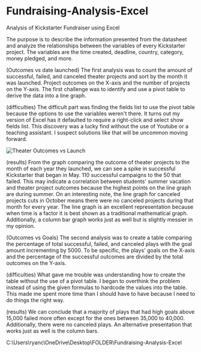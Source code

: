 # Fundraising-Analysis-Excel
Analysis of Kickstarter Fundraiser using Excel

The purpose is to describe the information presented from the datasheet and analyze the relationships between the variables of every Kickstarter project. The variables are the time created, deadline, country, category, money pledged, and more.


(Outcomes vs date launched)
The first analysis was to count the amount of successful, failed, and canceled theater projects and sort by the month it was launched. Project outcomes on the X-axis and the number of projects on the Y-axis. The first challenge was to identify and use a pivot table to derive the data into a line graph.


(difficulties)
The difficult part was finding the fields list to use the pivot table because the options to use the variables weren't there. It turns out my version of Excel has it defaulted to require a right-click and select show fields list. This discovery was a lucky find without the use of Youtube or a teaching assistant. I suspect solutions like that will be uncommon moving forward.



![Theater Outcomes vs Launch](C:\Users\ryanc\OneDrive\Desktop\FOLDER\Fundraising-Analysis-Excel/Theater_Outcomes_vs_Launch "Results 1")


(results)
From the graph comparing the outcome of theater projects to the month of each year they launched, we can see a spike in successful Kickstarter that began in May. 110 successful campaigns to the 50 that failed. This may indicate a correlation between students' summer vacation and theater project outcomes because the highest points on the line graph are during summer. On an interesting note, the line graph for canceled projects cuts in October means there were no canceled projects during that month for every year. The line graph is an excellent representation because when time is a factor it is best shown as a traditional mathematical graph. Additionally, a column bar graph works just as well but is slightly messier in my opinion.


(Outcomes vs Goals)
The second analysis was to create a table comparing the percentage of total successful, failed, and canceled plays with the goal amount incrementing by 5000. To be specific, the plays' goals on the X-axis and the percentage of the successful outcomes are divided by the total outcomes on the Y-axis.


(difficulties)
What gave me trouble was understanding how to create the table without the use of a pivot table. I began to overthink the problem instead of using the given formulas to hardcode the values into the table. This made me spent more time than I should have to have because I need to do things the right way.


(results)
We can conclude that a majority of plays that had high goals above 15,000 failed more often except for the ones between 35,000 to 40,000. Additionally, there were no canceled plays. An alternative presentation that works just as well is the column bars.

C:\Users\ryanc\OneDrive\Desktop\FOLDER\Fundraising-Analysis-Excel
